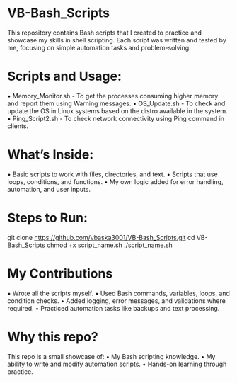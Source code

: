 # VB-Bash_Scripts

This repository contains Bash scripts that I created to practice and showcase my skills in shell scripting.
Each script was written and tested by me, focusing on simple automation tasks and problem-solving.

# Scripts and Usage:
  • Memory_Monitor.sh - To get the processes consuming higher memory and report them using Warning messages.
  • OS_Update.sh - To check and update the OS in Linux systems based on the distro available in the system.
  • Ping_Script2.sh - To check network connectivity using Ping command in clients.
  
# What’s Inside:
•	Basic scripts to work with files, directories, and text.
	•	Scripts that use loops, conditions, and functions.
	•	My own logic added for error handling, automation, and user inputs.

# Steps to Run:
git clone https://github.com/vbaska3001/VB-Bash_Scripts.git
cd VB-Bash_Scripts
chmod +x script_name.sh
./script_name.sh
 
# My Contributions
  •	Wrote all the scripts myself.
	•	Used Bash commands, variables, loops, and condition checks.
	•	Added logging, error messages, and validations where required.
	•	Practiced automation tasks like backups and text processing.

# Why this repo?
This repo is a small showcase of:
	•	My Bash scripting knowledge.
	•	My ability to write and modify automation scripts.
	•	Hands-on learning through practice.

